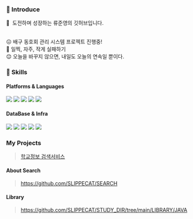 ### 🤞 Introduce
<p>
  🤨&nbsp; 도전하며 성장하는 류준영의 깃허브입니다.  <br/><br/>
</p>
😖&nbsp;배구 동호회 관리 시스템 프로젝트 진행중! <br>
🥲&nbsp;일찍, 자주, 작게 실패하기 <br>
😌&nbsp;오늘을 바꾸지 않으면, 내일도 오늘의 연속일 뿐이다. <br>

### 💪 Skills
#### Platforms & Languages ####
<p>
  <img src="https://img.shields.io/badge/Java-007396?style=flat-square&logo=Java&logoColor=white"/>
  <img src="https://img.shields.io/badge/Python-007396?style=flat-square&logo=Python&logoColor=white"/>
  <img src="https://img.shields.io/badge/SpringBoot-007396?style=flat-square&logo=SpringBoot&logoColor=white"/>
  <img src="https://img.shields.io/badge/Elasticsearch-007396?style=flat-square&logo=Elasticsearch&logoColor=white"/>
  <img src="https://img.shields.io/badge/Solr-007396?style=flat-square&logo=Solr&logoColor=white"/>
</p>

#### DataBase & Infra ####
<p>
  <img src="https://img.shields.io/badge/MySQL-007396?style=flat-square&logo=MySQL&logoColor=white"/>
  <img src="https://img.shields.io/badge/MariaDB-007396?style=flat-square&logo=MariaDB&logoColor=white"/>
  <img src="https://img.shields.io/badge/MongoDB-007396?style=flat-square&logo=MongoDB&logoColor=white"/>
  <img src="https://img.shields.io/badge/EC2-007396?style=flat-square&logo=EC2&logoColor=white"/>
  <img src="https://img.shields.io/badge/GCP-007396?style=flat-square&logo=EC2&logoColor=white"/>
</p>

### My Projects
> [학교정보 검색서비스](SchoolSearchApplication)

#### About Search
> https://github.com/SLIPPECAT/SEARCH

#### Library
> https://github.com/SLIPPECAT/STUDY_DIR/tree/main/LIBRARY/JAVA
